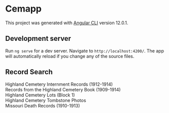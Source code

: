 # Cemapp

This project was generated with [Angular CLI](https://github.com/angular/angular-cli) version 12.0.1.

## Development server

Run `ng serve` for a dev server. Navigate to `http://localhost:4200/`. The app will automatically reload if you change any of the source files.

## Record Search

Highland Cemetery Internment Records (1912-1914)<br />
Records from the Highland Cemetery Book (1909-1914)<br />
Highland Cemetery Lots (Block 1)<br />
Highland Cemetery Tombstone Photos<br />
Missouri Death Records (1910-1913)<br />
